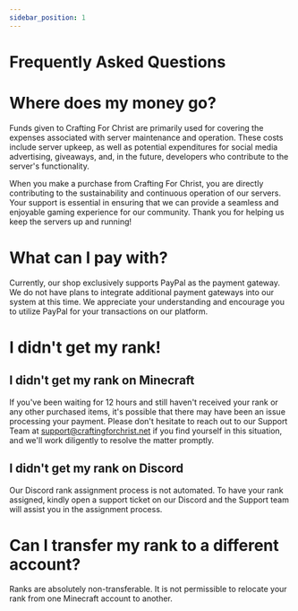 ```yaml
---
sidebar_position: 1
---
```


# Frequently Asked Questions

# Where does my money go?
Funds given to Crafting For Christ are primarily used for covering the expenses associated with server maintenance and operation. These costs include server upkeep, as well as potential expenditures for social media advertising, giveaways, and, in the future, developers who contribute to the server's functionality.

When you make a purchase from Crafting For Christ, you are directly contributing to the sustainability and continuous operation of our servers. Your support is essential in ensuring that we can provide a seamless and enjoyable gaming experience for our community. Thank you for helping us keep the servers up and running!

# What can I pay with?
Currently, our shop exclusively supports PayPal as the payment gateway. We do not have plans to integrate additional payment gateways into our system at this time. We appreciate your understanding and encourage you to utilize PayPal for your transactions on our platform.

# I didn't get my rank!

## I didn't get my rank on Minecraft
If you've been waiting for 12 hours and still haven't received your rank or any other purchased items, it's possible that there may have been an issue processing your payment. Please don't hesitate to reach out to our Support Team at support@craftingforchrist.net if you find yourself in this situation, and we'll work diligently to resolve the matter promptly.

## I didn't get my rank on Discord
Our Discord rank assignment process is not automated. To have your rank assigned, kindly open a support ticket on our Discord and the Support team will assist you in the assignment process.

# Can I transfer my rank to a different account?
Ranks are absolutely non-transferable. It is not permissible to relocate your rank from one Minecraft account to another.